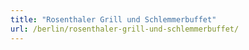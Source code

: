```yaml
---
title: "Rosenthaler Grill und Schlemmerbuffet"
url: /berlin/rosenthaler-grill-und-schlemmerbuffet/
---
```

